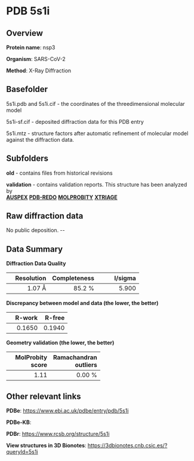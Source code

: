# PDB 5s1i

## Overview

**Protein name**: nsp3

**Organism**: SARS-CoV-2

**Method**: X-Ray Diffraction



## Basefolder

5s1i.pdb and 5s1i.cif - the coordinates of the threedimensional molecular model

5s1i-sf.cif - deposited diffraction data for this PDB entry

5s1i.mtz - structure factors after automatic refinement of molecular model against the diffraction data.

## Subfolders



**old** - contains files from historical revisions

**validation** - contains validation reports. This structure has been analyzed by <br>[**AUSPEX**](https://github.com/thorn-lab/coronavirus_structural_task_force/tree/master/pdb/nsp3/SARS-CoV-2/5s1i/validation/auspex) [**PDB-REDO**](https://github.com/thorn-lab/coronavirus_structural_task_force/tree/master/pdb/nsp3/SARS-CoV-2/5s1i/validation/pdb-redo) [**MOLPROBITY**](https://github.com/thorn-lab/coronavirus_structural_task_force/tree/master/pdb/nsp3/SARS-CoV-2/5s1i/validation/molprobity) [**XTRIAGE**](https://github.com/thorn-lab/coronavirus_structural_task_force/blob/master/pdb/nsp3/SARS-CoV-2/5s1i/validation/Xtriage_output.log)  



## Raw diffraction data

No public deposition. --<br> 

## Data Summary
**Diffraction Data Quality**

|   | Resolution | Completeness| I/sigma |
|---|-------------:|----------------:|--------------:|
|   |1.07 Å|85.2  %|<img width=50/>5.900|

**Discrepancy between model and data (the lower, the better)**

|   | **R-work**| **R-free**   
|---|-------------:|----------------:|           
||  0.1650|  0.1940|

**Geometry validation (the lower, the better)**

|   |**MolProbity<br>score**| **Ramachandran<br>outliers** 
|---|-------------:|----------------:|
||  1.11|  0.00 %|

 

 



## Other relevant links 
**PDBe**:  https://www.ebi.ac.uk/pdbe/entry/pdb/5s1i

**PDBe-KB**:  
 
**PDBr**: https://www.rcsb.org/structure/5s1i 

**View structures in 3D Bionotes**: https://3dbionotes.cnb.csic.es/?queryId=5s1i

